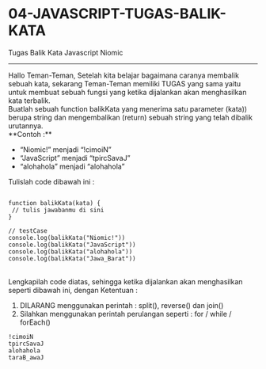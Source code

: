# 04-JAVASCRIPT-TUGAS-BALIK-KATA
Tugas Balik Kata Javascript Niomic
<hr>
Hallo Teman-Teman, Setelah kita belajar bagaimana caranya membalik sebuah kata, sekarang Teman-Teman memiliki TUGAS yang sama yaitu untuk membuat sebuah fungsi yang ketika dijalankan akan menghasilkan kata terbalik.<br>
Buatlah sebuah function balikKata yang menerima satu parameter (kata)) berupa string dan mengembalikan (return) sebuah string yang telah dibalik urutannya. <br>
**Contoh :**

 * “Niomic!” menjadi “!cimoiN”
 * “JavaScript” menjadi “tpircSavaJ”
 * “alohahola” menjadi “alohahola” <br>  

Tulislah code dibawah ini :
```

function balikKata(kata) {
 // tulis jawabanmu di sini
}

// testCase
console.log(balikKata("Niomic!"))    
console.log(balikKata("JavaScript"))  
console.log(balikKata("alohahola"))  
console.log(balikKata("Jawa_Barat"))  
```
<br>
 Lengkapilah code diatas, sehingga ketika dijalankan akan menghasilkan seperti dibawah ini, dengan Ketentuan :
 
 1.  DILARANG menggunakan perintah : split(), reverse() dan join() 
 2.  Silahkan menggunakan perintah perulangan seperti : for /  while / forEach() <br>
 ```
!cimoiN
tpircSavaJ
alohahola
taraB_awaJ
```
